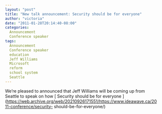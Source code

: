 ```yaml
---
layout: "post"
title: "New talk announcement: Security should be for everyone"
author: "victoria"
date: "2011-01-28T20:14:40-08:00"
categories:
  Announcement
  Conference speaker
tags: 
  Announcement
  Conference speaker
  education
  Jeff Williams
  Microsoft
  reform
  school system
  Seattle
---
```


We’re pleased to announced that Jeff Williams will be coming up from Seattle
to speak on how [ Security should be for everyone
](https://web.archive.org/web/20210926171551/https://www.ideawave.ca/2011-conference/security-
should-be-for-everyone/)


[//]: # (Retrieved from https://web.archive.org/web/20210928094820/https://www.ideawave.ca/new-talk-announcement-security-should-be-for-everyone/)